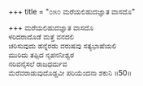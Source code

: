 +++
title = "೦೫೦ ಮರೆಯಲಿಹುದಜ್ಞಾತ ವಾಸದೊ"

+++
ಮರೆಯಲಿಹುದಜ್ಞಾತ ವಾಸದೊ  
ಳರಿದರಾದೊಡೆ ಮತ್ತೆ ವನದಲಿ   
ಚರಿಸುವುದು ಹನ್ನೆರಡು ವರುಷವು ಸತ್ಯಭಾಷೆಯಲಿ  
ಮುರಿದು ತಪ್ಪಿದ ನೃಪನನೀಶ್ವರ   
ನರಿವನೈಸಲೆ ರಾಜಧರ್ಮವ   
ಮೆರೆವರಾಡುವುದೊಡ್ಡವೀ ಪರಿಯೆಂದನಾ ಶಕುನಿ    ॥50॥
